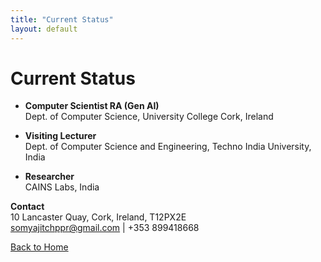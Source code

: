 ```yaml
---
title: "Current Status"
layout: default
---
```


# Current Status

- **Computer Scientist RA (Gen AI)**  
  Dept. of Computer Science, University College Cork, Ireland

- **Visiting Lecturer**  
  Dept. of Computer Science and Engineering, Techno India University, India

- **Researcher**  
  CAINS Labs, India

**Contact**  
10 Lancaster Quay, Cork, Ireland, T12PX2E  
[somyajitchppr@gmail.com](mailto:somyajitchppr@gmail.com) | +353 899418668  

[Back to Home](index.md)
